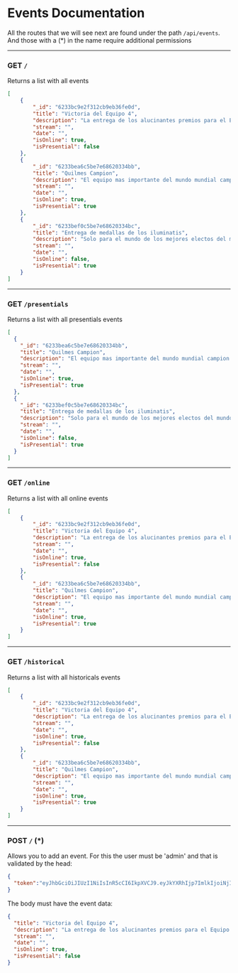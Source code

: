 # Events Documentation

All the routes that we will see next are found under the path `/api/events`. And those with a (*) in the name require additional permissions

---

### GET `/`

Returns a list with all events

```json
[
    {
        "_id": "6233bc9e2f312cb9eb36fe0d",
        "title": "Victoria del Equipo 4",
        "description": "La entrega de los alucinantes premios para el Equipo 4 el ganador del Hackathon",
        "stream": "",
        "date": "",
        "isOnline": true,
        "isPresential": false
    },
    {
        "_id": "6233bea6c5be7e68620334bb",
        "title": "Quilmes Campion",
        "description": "El equipo mas importante del mundo mundial campion de la primera nacional",
        "stream": "",
        "date": "",
        "isOnline": true,
        "isPresential": true
    },
    {
        "_id": "6233bef0c5be7e68620334bc",
        "title": "Entrega de medallas de los iluminatis",
        "description": "Solo para el mundo de los mejores electos del mundo",
        "stream": "",
        "date": "",
        "isOnline": false,
        "isPresential": true
    }
]
```

---

### GET `/presentials`

Returns a list with all presentials events

```json
[
  {
    "_id": "6233bea6c5be7e68620334bb",
    "title": "Quilmes Campion",
    "description": "El equipo mas importante del mundo mundial campion de la primera nacional",
    "stream": "",
    "date": "",
    "isOnline": true,
    "isPresential": true
  },
  {
    "_id": "6233bef0c5be7e68620334bc",
    "title": "Entrega de medallas de los iluminatis",
    "description": "Solo para el mundo de los mejores electos del mundo",
    "stream": "",
    "date": "",
    "isOnline": false,
    "isPresential": true
  }
]
```

---

### GET `/online`

Returns a list with all online events

```json
[
    {
        "_id": "6233bc9e2f312cb9eb36fe0d",
        "title": "Victoria del Equipo 4",
        "description": "La entrega de los alucinantes premios para el Equipo 4 el ganador del Hackathon",
        "stream": "",
        "date": "",
        "isOnline": true,
        "isPresential": false
    },
    {
        "_id": "6233bea6c5be7e68620334bb",
        "title": "Quilmes Campion",
        "description": "El equipo mas importante del mundo mundial campion de la primera nacional",
        "stream": "",
        "date": "",
        "isOnline": true,
        "isPresential": true
    }
]
```

---

### GET `/historical`

Returns a list with all historicals events

```json
[
    {
        "_id": "6233bc9e2f312cb9eb36fe0d",
        "title": "Victoria del Equipo 4",
        "description": "La entrega de los alucinantes premios para el Equipo 4 el ganador del Hackathon",
        "stream": "",
        "date": "",
        "isOnline": true,
        "isPresential": false
    },
    {
        "_id": "6233bea6c5be7e68620334bb",
        "title": "Quilmes Campion",
        "description": "El equipo mas importante del mundo mundial campion de la primera nacional",
        "stream": "",
        "date": "",
        "isOnline": true,
        "isPresential": true
    }
]
```

---

### POST `/` (*)

Allows you to add an event. For this the user must be 'admin' and that is validated by the head:

```json
{
  "token":"eyJhbGciOiJIUzI1NiIsInR5cCI6IkpXVCJ9.eyJkYXRhIjp7ImlkIjoiNjIzMzhiYzE2ZDAxNzZmMThlYjZhMGQ2In0sImlhdCI6MTY0NzU0OTg5MiwiZXhwIjoxNjQ3NjM2MjkyfQ.lP6bguKIy7_w4SWneflIRH6FF9MrvEcRKVb8Waz5P2U"
}
```

The body must have the event data:

```json
{
  "title": "Victoria del Equipo 4",
  "description": "La entrega de los alucinantes premios para el Equipo 4 el ganador del Hackathon",
  "stream": "",
  "date": "",
  "isOnline": true,
  "isPresential": false
}
```